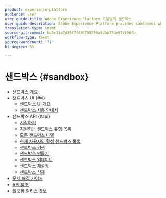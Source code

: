 ```yaml
---
product: experience-platform
audience: user
user-guide-title: Adobe Experience Platform 도움말의 샌드박스
user-guide-description: Adobe Experience Platform provides sandboxes which partition a single Platform instance into separate virtual environments to help develop and evolve digital experience applications. Using sandboxes, you can run multiple digital experience applications in parallel and cater to the development, testing, and deployment of these applications while ensuring operational compliance.
translation-type: tm+mt
source-git-commit: bd3c31e7d39f7f66d755356a3dbb754e97c196fb
workflow-type: tm+mt
source-wordcount: '71'
ht-degree: 5%

---
```



# 샌드박스 {#sandbox}

* [샌드박스 개요](home.md)
* 샌드박스 UI {#ui}
   * [샌드박스 UI 개요](ui/overview.md)
   * [샌드박스 사용 안내서](ui/user-guide.md)
* 샌드박스 API {#api}
   * [시작하기](api/getting-started.md)
   * [지원되는 샌드박스 유형 목록](api/list-sandbox-types.md)
   * [모든 샌드박스 나열](api/list-all-sandboxes.md)
   * [현재 사용자의 활성 샌드박스 목록](api/list-active-sandboxes.md)
   * [샌드박스 검색](api/look-up-sandbox.md)
   * [샌드박스 만들기](api/create-sandbox.md)
   * [샌드박스 업데이트](api/update-sandbox.md)
   * [샌드박스 재설정](api/reset-sandbox.md)
   * [샌드박스 삭제](api/delete-sandbox.md)
* [문제 해결 가이드](troubleshooting-guide.md)
* [API 참조](https://www.adobe.io/apis/experienceplatform/home/api-reference.html#!acpdr/swagger-specs/sandbox-api.yaml)
* [플랫폼 릴리스 정보](https://www.adobe.com/go/platform-release-notes-en)